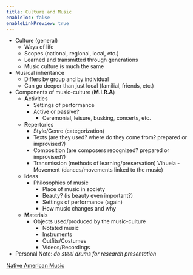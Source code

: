 ```yaml
---
title: Culture and Music
enableToc: false
enableLinkPreview: true
---
```


- Culture (general)
	- Ways of life
	- Scopes (national, regional, local, etc.)
	- Learned and transmitted through generations
	- Music culture is much the same
- Musical inheritance
	- Differs by group and by individual
	- Can go deeper than just local (familial, friends, etc.)
- Components of music-culture (**M.I.R.A**)
	- **A**ctivities
		- Settings of performance
		- Active or passive?
			- Ceremonial, leisure, busking, concerts, etc.
	- **R**epertories
		- Style/Genre (categorization)
		- Texts (are they used? where do they come from? prepared or improvised?)
		- Composition (are composers recognized? prepared or improvised?)
		- Transmission (methods of learning/preservation)
Vihuela		- Movement (dances/movements linked to the music)
	- **I**deas
		- Philosophies of music
			- Place of music in society
			- Beauty? (is beauty even important?)
			- Settings of performance (again)
			- How music changes and why
	- **M**aterials
		- Objects used/produced by the music-culture
			- Notated music
			- Instruments
			- Outfits/Costumes
			- Videos/Recordings
-  Personal Note: *do steel drums for research presentation*

[Native American Music](notes/Spring%202025/World%20Music/Native%20American%20Music.md)